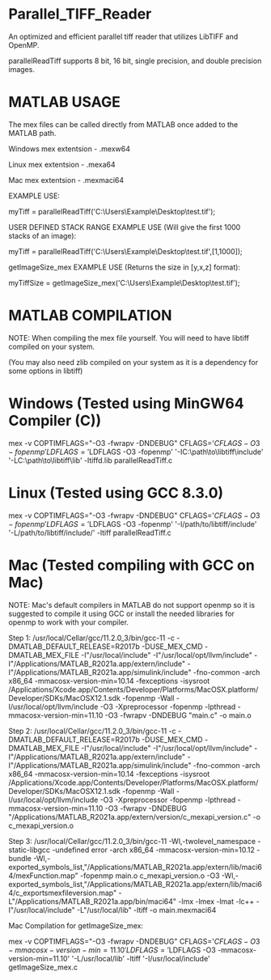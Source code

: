 # Parallel_TIFF_Reader

An optimized and efficient parallel tiff reader that utilizes LibTIFF and OpenMP.

parallelReadTiff supports 8 bit, 16 bit, single precision, and double precision images.

# MATLAB USAGE

The mex files can be called directly from MATLAB once added to the MATLAB path.

Windows mex extentsion - .mexw64

Linux mex extentsion - .mexa64

Mac mex extentsion - .mexmaci64

EXAMPLE USE:

myTiff = parallelReadTiff('C:\Users\Example\Desktop\test.tif');

USER DEFINED STACK RANGE EXAMPLE USE (Will give the first 1000 stacks of an image):

myTiff = parallelReadTiff('C:\Users\Example\Desktop\test.tif',[1,1000]);

getImageSize_mex EXAMPLE USE (Returns the size in [y,x,z] format):

myTiffSize = getImageSize_mex('C:\Users\Example\Desktop\test.tif');
 

# MATLAB COMPILATION

NOTE: When compiling the mex file yourself. You will need to have libtiff compiled on your system.

(You may also need zlib compiled on your system as it is a dependency for some options in libtiff)

# Windows (Tested using MinGW64 Compiler (C))

mex -v COPTIMFLAGS="-O3 -fwrapv -DNDEBUG" CFLAGS='$CFLAGS -O3 -fopenmp' LDFLAGS='$LDFLAGS -O3 -fopenmp' '-IC:\path\to\libtiff\include' '-LC:\path\to\libtiff\lib\' -ltiffd.lib parallelReadTiff.c

# Linux (Tested using GCC 8.3.0)

mex -v COPTIMFLAGS="-O3 -fwrapv -DNDEBUG" CFLAGS='$CFLAGS -O3 -fopenmp' LDFLAGS='$LDFLAGS -O3 -fopenmp' '-I/path/to/libtiff/include' '-L/path/to/libtiff/include/' -ltiff parallelReadTiff.c

# Mac (Tested compiling with GCC on Mac)

NOTE: Mac's default compilers in MATLAB do not support openmp so it is suggested to compile it using GCC or install the needed libraries for openmp to work with your compiler.

Step 1: /usr/local/Cellar/gcc/11.2.0_3/bin/gcc-11 -c -DMATLAB_DEFAULT_RELEASE=R2017b -DUSE_MEX_CMD  -DMATLAB_MEX_FILE -I"/usr/local/include" -I"/usr/local/opt/llvm/include" -I"/Applications/MATLAB_R2021a.app/extern/include" -I"/Applications/MATLAB_R2021a.app/simulink/include" -fno-common -arch x86_64 -mmacosx-version-min=10.14 -fexceptions -isysroot /Applications/Xcode.app/Contents/Developer/Platforms/MacOSX.platform/Developer/SDKs/MacOSX12.1.sdk -fopenmp -Wall -I/usr/local/opt/llvm/include -O3 -Xpreprocessor -fopenmp -lpthread -mmacosx-version-min=11.10 -O3 -fwrapv -DNDEBUG "main.c" -o main.o

Step 2: /usr/local/Cellar/gcc/11.2.0_3/bin/gcc-11 -c -DMATLAB_DEFAULT_RELEASE=R2017b -DUSE_MEX_CMD  -DMATLAB_MEX_FILE -I"/usr/local/include" -I"/usr/local/opt/llvm/include" -I"/Applications/MATLAB_R2021a.app/extern/include" -I"/Applications/MATLAB_R2021a.app/simulink/include" -fno-common -arch x86_64 -mmacosx-version-min=10.14 -fexceptions -isysroot /Applications/Xcode.app/Contents/Developer/Platforms/MacOSX.platform/Developer/SDKs/MacOSX12.1.sdk -fopenmp -Wall -I/usr/local/opt/llvm/include -O3 -Xpreprocessor -fopenmp -lpthread -mmacosx-version-min=11.10 -O3 -fwrapv -DNDEBUG "/Applications/MATLAB_R2021a.app/extern/version/c_mexapi_version.c" -o c_mexapi_version.o

Step 3: /usr/local/Cellar/gcc/11.2.0_3/bin/gcc-11 -Wl,-twolevel_namespace -static-libgcc -undefined error -arch x86_64 -mmacosx-version-min=10.12 -bundle -Wl,-exported_symbols_list,"/Applications/MATLAB_R2021a.app/extern/lib/maci64/mexFunction.map" -fopenmp main.o c_mexapi_version.o -O3 -Wl,-exported_symbols_list,"/Applications/MATLAB_R2021a.app/extern/lib/maci64/c_exportsmexfileversion.map"  -L"/Applications/MATLAB_R2021a.app/bin/maci64" -lmx -lmex -lmat -lc++ -I"/usr/local/include" -L"/usr/local/lib" -ltiff -o main.mexmaci64

Mac Compilation for getImageSize_mex:

mex -v COPTIMFLAGS="-O3 -fwrapv -DNDEBUG" CFLAGS='$CFLAGS -O3 -mmacosx-version-min=11.10' LDFLAGS='$LDFLAGS -O3 -mmacosx-version-min=11.10' '-L/usr/local/lib' -ltiff '-I/usr/local/include' getImageSize_mex.c